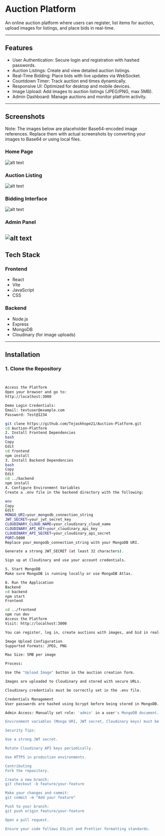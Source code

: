 # Auction Platform

An online auction platform where users can register, list items for auction, upload images for listings, and place bids in real-time.

---

## Features

- User Authentication: Secure login and registration with hashed passwords.
- Auction Listings: Create and view detailed auction listings.
- Real-Time Bidding: Place bids with live updates via WebSocket.
- Countdown Timer: Track auction end times dynamically.
- Responsive UI: Optimized for desktop and mobile devices.
- Image Upload: Add images to auction listings (JPEG/PNG, max 5MB).
- Admin Dashboard: Manage auctions and monitor platform activity.

---

## Screenshots

Note: The images below are placeholder Base64-encoded image references. Replace them with actual screenshots by converting your images to Base64 or using local files.

### Home Page
![alt text](frontend/screenshots/Home.png)
### Auction Listing
![alt text](frontend/screenshots/listing.png)
### Bidding Interface
![alt text](frontend/screenshots/biddingwind.png)
### Admin Panel
![alt text](frontend/screenshots/Admin.png)
---

## Tech Stack

### Frontend

- React
- Vite
- JavaScript
- CSS

### Backend

- Node.js
- Express
- MongoDB
- Cloudinary (for image uploads)

---

## Installation

### 1. Clone the Repository

```bash


Access the Platform
Open your browser and go to:
http://localhost:3000

Demo Login Credentials:
Email: testuser@example.com
Password: Test@1234

git clone https://github.com/Tejaskhope21/Auction-Platform.git
cd Auction-Platform
2. Install Frontend Dependencies
bash
Copy
Edit
cd frontend
npm install
3. Install Backend Dependencies
bash
Copy
Edit
cd ../backend
npm install
4. Configure Environment Variables
Create a .env file in the backend directory with the following:

env
Copy
Edit
MONGO_URI=your_mongodb_connection_string
JWT_SECRET=your_jwt_secret_key
CLOUDINARY_CLOUD_NAME=your_cloudinary_cloud_name
CLOUDINARY_API_KEY=your_cloudinary_api_key
CLOUDINARY_API_SECRET=your_cloudinary_api_secret
PORT=5000
Replace your_mongodb_connection_string with your MongoDB URI.

Generate a strong JWT_SECRET (at least 32 characters).

Sign up at Cloudinary and use your account credentials.

5. Start MongoDB
Make sure MongoDB is running locally or use MongoDB Atlas.

6. Run the Application
Backend
cd backend
npm start
Frontend

cd ../frontend
npm run dev
Access the Platform
Visit: http://localhost:3000

You can register, log in, create auctions with images, and bid in real-time.

Image Upload Configuration
Supported Formats: JPEG, PNG

Max Size: 5MB per image

Process:

Use the "Upload Image" button in the auction creation form.

Images are uploaded to Cloudinary and stored with secure URLs.

Cloudinary credentials must be correctly set in the .env file.

Credentials Management
User passwords are hashed using bcrypt before being stored in MongoDB.

Admin Access: Manually set role: 'admin' in a user's MongoDB document.

Environment variables (Mongo URI, JWT secret, Cloudinary keys) must be stored in .env and not committed to version control.

Security Tips:

Use a strong JWT secret.

Rotate Cloudinary API keys periodically.

Use HTTPS in production environments.

Contributing
Fork the repository.

Create a new branch:
git checkout -b feature/your-feature

Make your changes and commit:
git commit -m "Add your feature"

Push to your branch:
git push origin feature/your-feature

Open a pull request.

Ensure your code follows ESLint and Prettier formatting standards.

